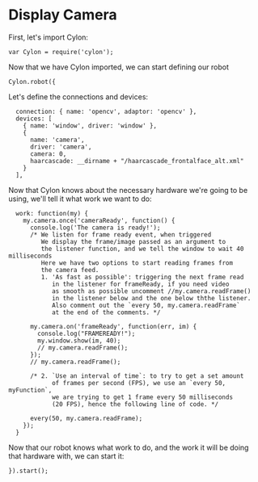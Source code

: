 # Display Camera

First, let's import Cylon:

    var Cylon = require('cylon');

Now that we have Cylon imported, we can start defining our robot

    Cylon.robot({

Let's define the connections and devices:

      connection: { name: 'opencv', adaptor: 'opencv' },
      devices: [
        { name: 'window', driver: 'window' },
        {
          name: 'camera',
          driver: 'camera',
          camera: 0,
          haarcascade: __dirname + "/haarcascade_frontalface_alt.xml"
        }
      ],

Now that Cylon knows about the necessary hardware we're going to be using, we'll
tell it what work we want to do:

      work: function(my) {
        my.camera.once('cameraReady', function() {
          console.log('The camera is ready!');
          /* We listen for frame ready event, when triggered
             We display the frame/image passed as an argument to
             the listener function, and we tell the window to wait 40 milliseconds
             Here we have two options to start reading frames from
             the camera feed.
             1. 'As fast as possible': triggering the next frame read
                in the listener for frameReady, if you need video
                as smooth as possible uncomment //my.camera.readFrame()
                in the listener below and the one below ththe listener.
                Also comment out the `every 50, my.camera.readFrame`
                at the end of the comments. */

          my.camera.on('frameReady', function(err, im) {
            console.log("FRAMEREADY!");
            my.window.show(im, 40);
            // my.camera.readFrame();
          });
          // my.camera.readFrame();

          /* 2. `Use an interval of time`: to try to get a set amount
                of frames per second (FPS), we use an `every 50, myFunction`,
                we are trying to get 1 frame every 50 milliseconds
                (20 FPS), hence the following line of code. */

          every(50, my.camera.readFrame);
        });
      }

Now that our robot knows what work to do, and the work it will be doing that
hardware with, we can start it:

    }).start();